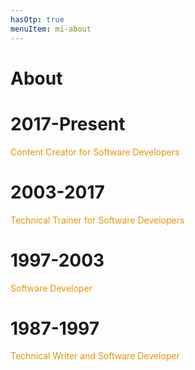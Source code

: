 ```yaml
---
hasOtp: true
menuItem: mi-about
---
```


# About

# 2017-Present

<p style="color:#e69500">Content Creator for Software Developers</p>

# 2003-2017

<p style="color:#e69500">Technical Trainer for Software Developers</p>

# 1997-2003

<p style="color:#e69500">Software Developer</p>

# 1987-1997

<p style="color:#e69500">Technical Writer and Software Developer</p>

